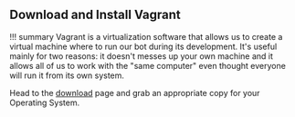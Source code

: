 ## Download and Install Vagrant

!!! summary
    Vagrant is a virtualization software that allows us to create a virtual machine where to run our bot during its development. It's useful mainly for two reasons: it doesn't messes up your own machine and it allows all of us to work with the "same computer" even thought everyone will run it from its own system.


Head to the [download](https://www.vagrantup.com/downloads.html) page and grab an appropriate copy for your Operating System.
